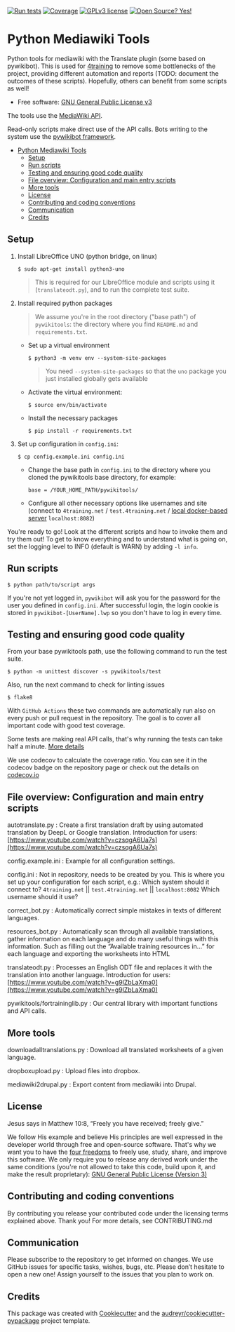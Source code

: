 [![Run tests](https://github.com/4training/pywikitools/actions/workflows/main.yml/badge.svg)](https://github.com/4training/pywikitools/actions/workflows/main.yml)
[![Coverage](https://codecov.io/gh/4training/pywikitools/branch/main/graph/badge.svg)](https://codecov.io/gh/4training/pywikitools)
[![GPLv3 license](https://img.shields.io/badge/License-GPLv3-blue.svg)](http://perso.crans.org/besson/LICENSE.html)
[![Open Source? Yes!](https://badgen.net/badge/Open%20Source%20%3F/Yes%21/blue?icon=github)](https://github.com/Naereen/badges/)

# Python Mediawiki Tools

Python tools for mediawiki with the Translate plugin (some based on pywikibot).
This is used for [4training](https://www.4training.net) to remove some
bottlenecks of the project, providing different automation and reports (TODO:
document the outcomes of these scripts). Hopefully, others can benefit from some
scripts as well!

* Free
  software: [GNU General Public License v3](https://www.gnu.org/licenses/gpl-3.0.en.html)

The tools use the [MediaWiki API](https://www.4training.net/mediawiki/api.php).

Read-only scripts make direct use of the API calls. Bots writing to the system
use the [pywikibot framework](https://www.mediawiki.org/wiki/Manual:Pywikibot).

<!-- TOC -->
* [Python Mediawiki Tools](#python-mediawiki-tools)
  * [Setup](#setup)
  * [Run scripts](#run-scripts)
  * [Testing and ensuring good code quality](#testing-and-ensuring-good-code-quality)
  * [File overview: Configuration and main entry scripts](#file-overview-configuration-and-main-entry-scripts)
  * [More tools](#more-tools)
  * [License](#license)
  * [Contributing and coding conventions](#contributing-and-coding-conventions)
  * [Communication](#communication)
  * [Credits](#credits)
<!-- TOC -->

## Setup

1. Install LibreOffice UNO (python bridge, on linux)
   ```shell
   $ sudo apt-get install python3-uno
   ```
   > This is required for our LibreOffice module and scripts using it
   > (`translateodt.py`), and to run the complete test suite.

2. Install required python packages
   > We assume you're in the root directory ("base path") of `pywikitools`:
   > the directory where you find `README.md` and `requirements.txt`.

    * Set up a virtual environment

       ```shell
       $ python3 -m venv env --system-site-packages
       ```

       > You need `--system-site-packages` so that the `uno` package 
       > you just installed globally gets available

    * Activate the virtual environment:

       ```shell
       $ source env/bin/activate
       ```

    * Install the necessary packages

       ```shell
       $ pip install -r requirements.txt
       ```

3. Set up configuration in `config.ini`:
   ```shell
   $ cp config.example.ini config.ini
   ```
    * Change the base path in `config.ini` to the directory where you cloned the
      pywikitools base directory, for example:
      ```config
      base = /YOUR_HOME_PATH/pywikitools/
      ```
    * Configure all other necessary options like usernames and site (connect to
      `4training.net` / `test.4training.net` / [local docker-based server](https://github.com/4training/docker) `localhost:8082`)

You're ready to go! Look at the different scripts and how to invoke them and
try them out! To get to know everything and to understand what is going on,
set the logging level to INFO (default is WARN) by adding `-l info`.

## Run scripts

```shell
$ python path/to/script args
```

If you're not yet logged in, `pywikibot` will ask you for the password for the
user you defined in `config.ini`. After successful login, the login cookie is
stored in `pywikibot-[UserName].lwp` so you don't have to log in every time.

## Testing and ensuring good code quality

From your base pywikitools path, use the following command to run the test
suite.

```shell
$ python -m unittest discover -s pywikitools/test
```

Also, run the next command to check for linting issues

```shell
$ flake8
```

With `GitHub Actions` these two commands are automatically run also on every
push or pull request in the repository. The goal is to cover all important code
with good test coverage.

Some tests are making real API calls, that's why running the tests can
take half a
minute. [More details](https://www.holydevelopers.net/python-setting-up-automatic-testing-with-github-actions)

We use codecov to calculate the coverage ratio. You can see it in the codecov
badge on the repository page or check out the details
on [codecov.io](https://app.codecov.io/gh/4training/pywikitools)

## File overview: Configuration and main entry scripts

autotranslate.py
: Create a first translation draft by using automated translation by DeepL or
Google translation.
Introduction for
users: [https://www.youtube.com/watch?v=czsqgA6Ua7s](https://www.youtube.com/watch?v=czsqgA6Ua7s)

config.example.ini
: Example for all configuration settings.

config.ini
: Not in repository, needs to be created by you.
This is where you set up your configuration for each script, e.g.:
Which system should it connect to? `4training.net` || `test.4training.net` || `localhost:8082`
Which username should it use?

correct_bot.py
: Automatically correct simple mistakes in texts of different languages.

resources_bot.py
: Automatically scan through all available translations, gather information on
each language and do many useful things with this information.
Such as filling out the “Available training resources in...”
for each language and exporting the worksheets into HTML

translateodt.py
: Processes an English ODT file and replaces it with the translation into
another language.
Introduction for
users: [https://www.youtube.com/watch?v=g9lZbLaXma0](https://www.youtube.com/watch?v=g9lZbLaXma0)

pywikitools/fortraininglib.py
: Our central library with important functions and API calls.

## More tools

downloadalltranslations.py
: Download all translated worksheets of a given language.

dropboxupload.py
: Upload files into dropbox.

mediawiki2drupal.py
: Export content from mediawiki into Drupal.

## License

Jesus says in Matthew 10:8, “Freely you have received; freely give.”

We follow His example and believe His principles are well expressed in the
developer world through free and open-source software. That's why we want you to
have the [four freedoms](https://fsfe.org/freesoftware/) to freely use, study,
share, and improve this software. We only require you to release any derived
work under the same conditions (you're not allowed to take this code, build upon
it, and make the result
proprietary): [GNU General Public License (Version 3)](https://www.gnu.org/licenses/gpl-3.0.en.html)

## Contributing and coding conventions

By contributing you release your contributed code under the licensing terms
explained above. Thank you!
For more details, see CONTRIBUTING.md

## Communication

Please subscribe to the repository to get informed on changes. We use GitHub
issues for specific tasks, wishes, bugs, etc. Please don’t hesitate to open
a new one! Assign yourself to the issues that you plan to work on.

## Credits

This package was created
with [Cookiecutter](https://github.com/audreyr/cookiecutter) and
the [audreyr/cookiecutter-pypackage](https://github.com/audreyr/cookiecutter-pypackage)
project template.